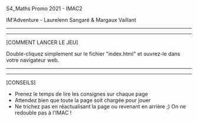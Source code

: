 S4_Maths 
Promo 2021 - IMAC2

IM'Adventure - Laurelenn Sangaré & Margaux Vaillant

___________________________________________________________________________________________
___________________________________________________________________________________________

[COMMENT LANCER LE JEU] 

Double-cliquez simplement sur le fichier "index.html" et ouvrez-le dans votre navigateur web.

___________________________________________________________________________________________
___________________________________________________________________________________________

[CONSEILS]

- Prenez le temps de lire les consignes sur chaque page
- Attendez bien que toute la page soit chargée pour jouer
- Ne trichez pas en réactualisant la page ou revenant en arrière ;) On ne redouble pas à l'IMAC ! 